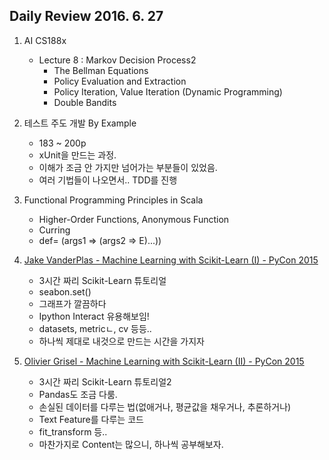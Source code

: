 ## Daily Review 2016. 6. 27

1. AI CS188x
	- Lecture 8 : Markov Decision Process2
		- The Bellman Equations
		- Policy Evaluation and Extraction
		- Policy Iteration, Value Iteration (Dynamic Programming)
		- Double Bandits

		
2. 테스트 주도 개발  By Example
	- 183 ~ 200p
	- xUnit을 만드는 과정.
	- 이해가 조금 안 가지만 넘어가는 부분들이 있었음.
	- 여러 기법들이 나오면서.. TDD를 진행

3. Functional Programming Principles in Scala
	- Higher-Order Functions, Anonymous Function
	- Curring
	- def= (args1 => (args2 => E)...))

4. [Jake VanderPlas - Machine Learning with Scikit-Learn (I) - PyCon 2015](https://www.youtube.com/watch?v=L7R4HUQ-eQ0)
	- 3시간 짜리 Scikit-Learn 튜토리얼
	- seabon.set()
	- 그래프가 깔끔하다
	- Ipython Interact 유용해보임!
	- datasets, metricㄴ, cv 등등..
	- 하나씩 제대로 내것으로 만드는 시간을 가지자

5. [Olivier Grisel - Machine Learning with Scikit-Learn (II) - PyCon 2015](https://www.youtube.com/watch?v=oGqGxvqA9-k)
	- 3시간 짜리 Scikit-Learn 튜토리얼2
	- Pandas도 조금 다룸.
	- 손실된 데이터를 다루는 법(없애거나, 평균값을 채우거나, 추론하거나)
	- Text Feature를 다루는 코드
	- fit_transform 등..
	- 마찬가지로 Content는 많으니, 하나씩 공부해보자.